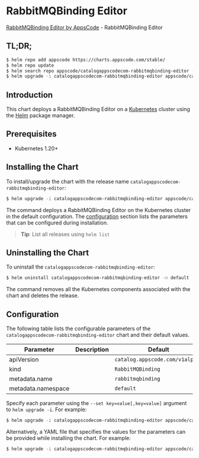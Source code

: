 # RabbitMQBinding Editor

[RabbitMQBinding Editor by AppsCode](https://appscode.com) - RabbitMQBinding Editor

## TL;DR;

```bash
$ helm repo add appscode https://charts.appscode.com/stable/
$ helm repo update
$ helm search repo appscode/catalogappscodecom-rabbitmqbinding-editor --version=v0.24.0
$ helm upgrade -i catalogappscodecom-rabbitmqbinding-editor appscode/catalogappscodecom-rabbitmqbinding-editor -n default --create-namespace --version=v0.24.0
```

## Introduction

This chart deploys a RabbitMQBinding Editor on a [Kubernetes](http://kubernetes.io) cluster using the [Helm](https://helm.sh) package manager.

## Prerequisites

- Kubernetes 1.20+

## Installing the Chart

To install/upgrade the chart with the release name `catalogappscodecom-rabbitmqbinding-editor`:

```bash
$ helm upgrade -i catalogappscodecom-rabbitmqbinding-editor appscode/catalogappscodecom-rabbitmqbinding-editor -n default --create-namespace --version=v0.24.0
```

The command deploys a RabbitMQBinding Editor on the Kubernetes cluster in the default configuration. The [configuration](#configuration) section lists the parameters that can be configured during installation.

> **Tip**: List all releases using `helm list`

## Uninstalling the Chart

To uninstall the `catalogappscodecom-rabbitmqbinding-editor`:

```bash
$ helm uninstall catalogappscodecom-rabbitmqbinding-editor -n default
```

The command removes all the Kubernetes components associated with the chart and deletes the release.

## Configuration

The following table lists the configurable parameters of the `catalogappscodecom-rabbitmqbinding-editor` chart and their default values.

|     Parameter      | Description |                  Default                   |
|--------------------|-------------|--------------------------------------------|
| apiVersion         |             | <code>catalog.appscode.com/v1alpha1</code> |
| kind               |             | <code>RabbitMQBinding</code>               |
| metadata.name      |             | <code>rabbitmqbinding</code>               |
| metadata.namespace |             | <code>default</code>                       |


Specify each parameter using the `--set key=value[,key=value]` argument to `helm upgrade -i`. For example:

```bash
$ helm upgrade -i catalogappscodecom-rabbitmqbinding-editor appscode/catalogappscodecom-rabbitmqbinding-editor -n default --create-namespace --version=v0.24.0 --set apiVersion=catalog.appscode.com/v1alpha1
```

Alternatively, a YAML file that specifies the values for the parameters can be provided while
installing the chart. For example:

```bash
$ helm upgrade -i catalogappscodecom-rabbitmqbinding-editor appscode/catalogappscodecom-rabbitmqbinding-editor -n default --create-namespace --version=v0.24.0 --values values.yaml
```
